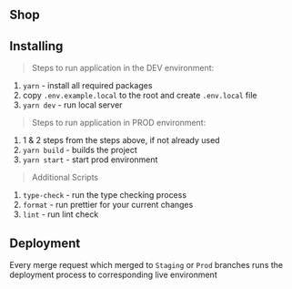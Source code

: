 ## Shop

## Installing

> Steps to run application in the DEV environment:

1. `yarn` - install all required packages
2. copy `.env.example.local` to the root and create `.env.local` file
3. `yarn dev` - run local server

> Steps to run application in PROD environment:

1. 1 & 2 steps from the steps above, if not already used
2. `yarn build` - builds the project
3. `yarn start` - start prod environment

> Additional Scripts

1. `type-check` - run the type checking process
2. `format` - run prettier for your current changes
3. `lint` - run lint check

## Deployment

Every merge request which merged to `Staging` or `Prod` branches runs the deployment process to corresponding live
environment
